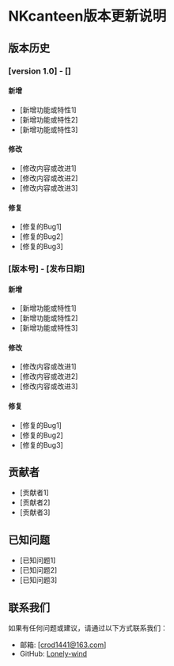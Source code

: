 # NKcanteen版本更新说明

## 版本历史

### [version 1.0] - []
#### 新增
- [新增功能或特性1]
- [新增功能或特性2]
- [新增功能或特性3]

#### 修改
- [修改内容或改进1]
- [修改内容或改进2]
- [修改内容或改进3]

#### 修复
- [修复的Bug1]
- [修复的Bug2]
- [修复的Bug3]

### [版本号] - [发布日期]
#### 新增
- [新增功能或特性1]
- [新增功能或特性2]
- [新增功能或特性3]

#### 修改
- [修改内容或改进1]
- [修改内容或改进2]
- [修改内容或改进3]

#### 修复
- [修复的Bug1]
- [修复的Bug2]
- [修复的Bug3]

## 贡献者
- [贡献者1]
- [贡献者2]
- [贡献者3]

## 已知问题
- [已知问题1]
- [已知问题2]
- [已知问题3]

## 联系我们
如果有任何问题或建议，请通过以下方式联系我们：
- 邮箱: [crod1441@163.com]
- GitHub: [Lonely-wind](https://github.com/Lonely-wind)


<!--stackedit_data:
eyJoaXN0b3J5IjpbMTE2MDMxOTMxMywtMjY5ODAyNjQ0XX0=
-->